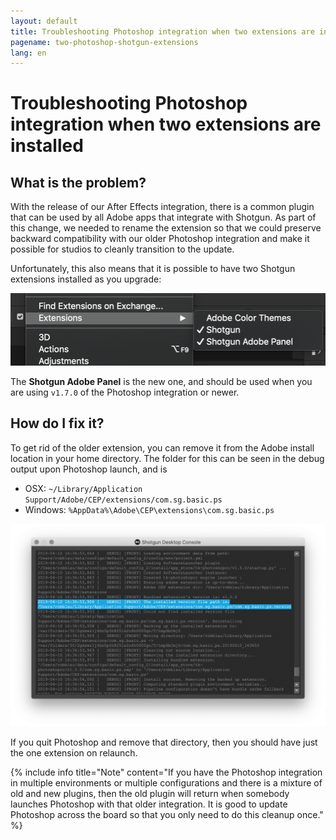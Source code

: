 ```yaml
---
layout: default
title: Troubleshooting Photoshop integration when two extensions are installed
pagename: two-photoshop-shotgun-extensions
lang: en
---
```


# Troubleshooting Photoshop integration when two extensions are installed

## What is the problem?

With the release of our After Effects integration, there is a common plugin that can be used by all Adobe apps that integrate with Shotgun. As part of this change, we needed to rename the extension so that we could preserve backward compatibility with our older Photoshop integration and make it possible for studios to cleanly transition to the update.

Unfortunately, this also means that it is possible to have two Shotgun extensions installed as you upgrade:

![Multiple Shotgun extensions showing in the Photoshop menu](./images/photoshop-extension-panel.png)

The **Shotgun Adobe Panel** is the new one, and should be used when you are using `v1.7.0` of the Photoshop integration or newer.

## How do I fix it?

To get rid of the older extension, you can remove it from the Adobe install location in your home directory. The folder for this can be seen in the debug output upon Photoshop launch, and is

- OSX: `~/Library/Application Support/Adobe/CEP/extensions/com.sg.basic.ps`
- Windows: `%AppData%\Adobe\CEP\extensions\com.sg.basic.ps`

![Multiple Shotgun extensions showing in the Photoshop menu](./images/shotgun-desktop-console-photoshop-extension.png)

If you quit Photoshop and remove that directory, then you should have just the one extension on relaunch.

{% include info title="Note" content="If you have the Photoshop integration in multiple environments or multiple configurations and there is a mixture of old and new plugins, then the old plugin will return when somebody launches Photoshop with that older integration. It is good to update Photoshop across the board so that you only need to do this cleanup once." %}